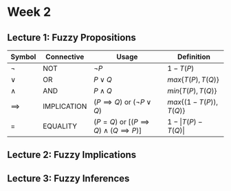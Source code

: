 # Week 2

## Lecture 1: Fuzzy Propositions

| Symbol     | Connective  | Usage                                                 | Definition              |
| ---------- | ----------- | ----------------------------------------------------- | ----------------------- |
| $\neg$     | NOT         | $\neg P$                                              | $1 - T(P)$              |
| $\vee$     | OR          | $P \vee Q$                                            | $max\{T(P), T(Q)\}$     |
| $\wedge$   | AND         | $P \wedge Q$                                          | $min\{T(P), T(Q)\}$     |
| $\implies$ | IMPLICATION | $(P \implies Q)$ or $(\neg P \vee Q)$                 | $max\{(1-T(P)), T(Q)\}$ |
| $=$        | EQUALITY    | $(P = Q)$ or $[(P \implies Q) \wedge (Q \implies P)]$ | $1 - \|T(P) - T(Q)\|$   |

## Lecture 2: Fuzzy Implications

## Lecture 3: Fuzzy Inferences
